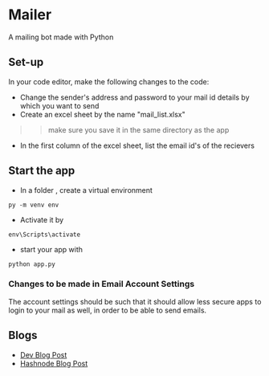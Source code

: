 # Mailer
 A mailing bot made with Python
 
## Set-up
In your code editor, make the following changes to the code:
- Change the sender's address and password to your mail id details by which you want to send
- Create an excel sheet by the name "mail_list.xlsx" 
>> make sure you save it in the same directory as the app
- In the first column of the excel sheet, list the email id's of the recievers 

## Start the app 
- In a folder , create a virtual environment
```
py -m venv env
```
- Activate it by
```
env\Scripts\activate
```
- start your app with 
```
python app.py
```
### Changes to be made in Email Account Settings
The account settings should be such that it should allow less secure apps to login to your mail as well, in order to be able to send emails.
## Blogs
- [Dev Blog Post](https://dev.to/lordofdexterity/til-mailing-bot-with-python-1a8l)
- [Hashnode Blog Post](https://nikkigupta.hashnode.dev/til-mailing-bot-with-python-cka88owgg01wfx9s1y4e2gkmc)
